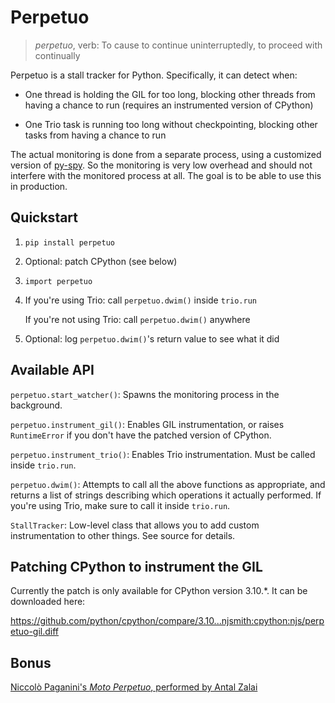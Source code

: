 # Perpetuo

> *perpetuo*, verb: To cause to continue uninterruptedly, to proceed with
> continually

Perpetuo is a stall tracker for Python. Specifically, it can detect when:

- One thread is holding the GIL for too long, blocking other threads from having
  a chance to run (requires an instrumented version of CPython)

- One Trio task is running too long without checkpointing, blocking other tasks
  from having a chance to run

The actual monitoring is done from a separate process, using a customized
version of [py-spy](https://github.com/benfred/py-spy). So the monitoring is
very low overhead and should not interfere with the monitored process at all.
The goal is to be able to use this in production.


## Quickstart

1. `pip install perpetuo`
2. Optional: patch CPython (see below)
3. `import perpetuo`
4. If you're using Trio: call `perpetuo.dwim()` inside `trio.run`

   If you're not using Trio: call `perpetuo.dwim()` anywhere 
5. Optional: log `perpetuo.dwim()`'s return value to see what it did


## Available API

`perpetuo.start_watcher()`: Spawns the monitoring process in the background. 

`perpetuo.instrument_gil()`: Enables GIL instrumentation, or raises
`RuntimeError` if you don't have the patched version of CPython.

`perpetuo.instrument_trio()`: Enables Trio instrumentation. Must be called
inside `trio.run`.

`perpetuo.dwim()`: Attempts to call all the above functions as appropriate, and
returns a list of strings describing which operations it actually performed. If
you're using Trio, make sure to call it inside `trio.run`.

`StallTracker`: Low-level class that allows you to add custom instrumentation to
other things. See source for details.


## Patching CPython to instrument the GIL

Currently the patch is only available for CPython version 3.10.*. It can be
downloaded here: 

  https://github.com/python/cpython/compare/3.10...njsmith:cpython:njs/perpetuo-gil.diff


## Bonus

[Niccolò Paganini's *Moto Perpetuo*, performed by Antal Zalai](https://www.youtube.com/watch?v=D-TAO7U6rtg)
